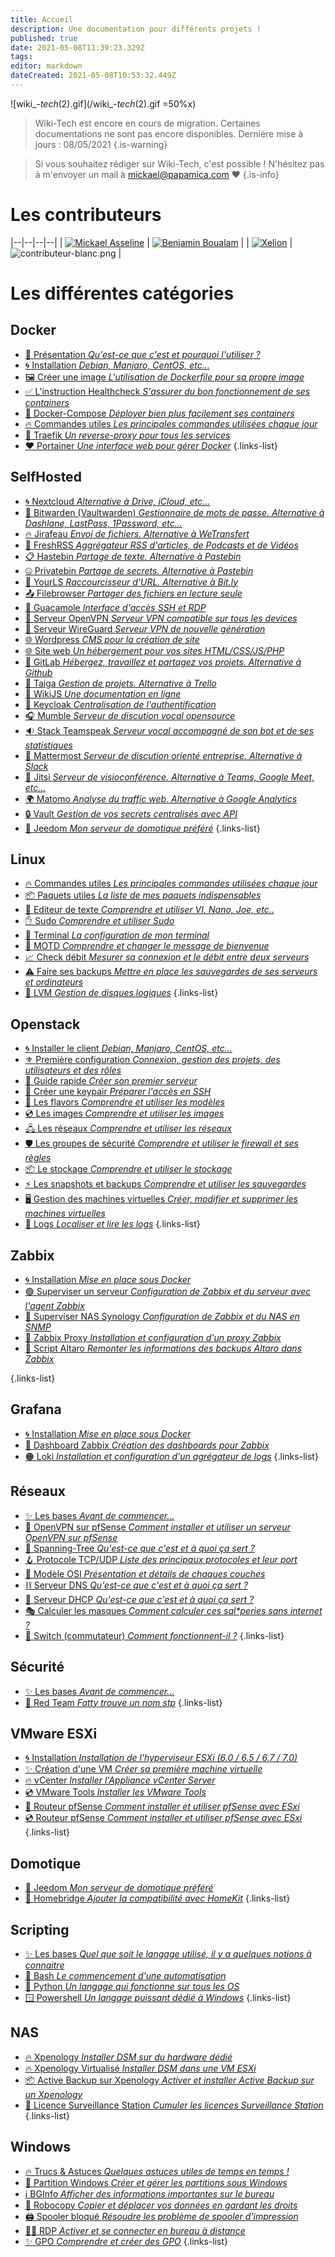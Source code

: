 ```yaml
---
title: Accueil
description: Une documentation pour différents projets !
published: true
date: 2021-05-08T11:39:23.329Z
tags: 
editor: markdown
dateCreated: 2021-05-08T10:53:32.449Z
---
```


![wiki_-_tech_(2).gif](/wiki_-_tech_(2).gif =50%x)
> Wiki-Tech est encore en cours de migration. Certaines documentations ne sont pas encore disponibles.
> Dernière mise à jours : 08/05/2021
{.is-warning}

> Si vous souhaitez rédiger sur Wiki-Tech, c'est possible ! N'hésitez pas à m'envoyer un mail à  mickael@papamica.com ❤️
{.is-info}

# Les contributeurs
|--|--|--|--|
| [![Mickael Asseline](/mickael-asseline.png)](https://mickaelasseline.com) | [![Benjamin Boualam](/benjamin-boualam.png)](https://www.linkedin.com/in/benjamin-boualam) 
|
| [![Xelion](/xelion.png)](https://mickaelasseline.com) | ![contributeur-blanc.png](/contributeur-blanc.png) | 

# Les différentes catégories
## Docker
- [🐳 Présentation *Qu'est-ce que c'est et pourquoi l'utiliser ?*](/Docker/Présentation)
- [🌀 Installation *Debian, Manjaro, CentOS, etc...*](/Docker/Installation)
- [🖼️ Créer une image *L'utilisation de Dockerfile pour sa propre image*](/Docker/Image)
- [✅ L'instruction Healthcheck *S'assurer du bon fonctionnement de ses containers*](/Docker/Heathcheck)
- [💠 Docker-Compose *Déployer bien plus facilement ses containers*](/Docker/Docker-Compose)
- [🔥 Commandes utiles *Les principales commandes utilisées chaque jour*](/Docker/Commandes)
- [💙 Traefik *Un reverse-proxy pour tous les services*](/Docker/Traefik)
- [❤️ Portainer *Une interface web pour gérer Docker*](/Docker/Portainer)
{.links-list}


## SelfHosted
- [🌀 Nextcloud *Alternative à Drive, iCloud, etc...*](/SelfHosted/Nextcloud)
- [💠 Bitwarden (Vaultwarden) *Gestionnaire de mots de passe. Alternative à Dashlane, LastPass, 1Password, etc...*](/SelfHosted/Bitwarden)
- [🔥 Jirafeau *Envoi de fichiers. Alternative à WeTransfert*](/SelfHosted/Jirafeau)
- [📰 FreshRSS *Aggrégateur RSS d'articles, de Podcasts et de Vidéos*](/SelfHosted/FreshRSS)
- [📋 Hastebin *Partage de texte. Alternative à Pastebin*](/SelfHosted/Hastebin)
- [🤐 Privatebin *Partage de secrets. Alternative à Pastebin*](/SelfHosted/Privatebin)
- [🔗 YourLS *Raccourcisseur d'URL. Alternative à Bit.ly*](/SelfHosted/YourLS)
- [📤 Filebrowser *Partager des fichiers en lecture seule*](/SelfHosted/Filebrowser)
- [🥗 Guacamole *Interface d'accès SSH et RDP*](/SelfHosted/Guacamole)
- [🔐 Serveur OpenVPN *Serveur VPN compatible sur tous les devices*](/SelfHosted/OpenVPN)
- [🔏 Serveur WireGuard *Serveur VPN de nouvelle génération*](/SelfHosted/OpenVPN)
- [🌐 Wordpress *CMS pour la création de site*](/SelfHosted/Wordpress)
- [🌐 Site web *Un hébergement pour vos sites HTML/CSS/JS/PHP*](/SelfHosted/Site-web)
- [📜 GitLab *Hébergez, travaillez et partagez vos projets. Alternative à Github*](/SelfHosted/GitLab)
- [👔 Taiga *Gestion de projets. Alternative à Trello*](/SelfHosted/Taiga)
- [📖 WikiJS *Une documentation en ligne*](/SelfHosted/WikiJS)
- [🔑 Keycloak *Centralisation de l'authentification*](/SelfHosted/Keycloak)
- [🎧 Mumble *Serveur de discution vocal opensource*](/SelfHosted/Mumble)
- [🔉 Stack Teamspeak *Serveur vocal accompagné de son bot et de ses statistiques*](/SelfHosted/Teamspeak)
- [💬 Mattermost *Serveur de discution orienté entreprise. Alternative à Slack*](/SelfHosted/Mattermost)
- [🎥 Jitsi *Serveur de visioconférence. Alternative à Teams, Google Meet, etc...*](/SelfHosted/Jitsi)
- [🌍 Matomo *Analyse du traffic web. Alternative à Google Analytics*](/SelfHosted/Matomo)
- [🔒 Vault *Gestion de vos secrets centralisés avec API*](/SelfHosted/Vault)
- [🦕 Jeedom *Mon serveur de domotique préféré*](/Domotique/Jeedom)
{.links-list}

## Linux
- [🔥 Commandes utiles *Les principales commandes utilisées chaque jour*](/Linux/Commandes)
- [📦 Paquets utiles *La liste de mes paquets indispensables*](/Linux/Paquets)
- [📝 Editeur de texte *Comprendre et utiliser VI, Nano, Joe, etc..*](/Linux/Editeur-de-texte)
- [✋ Sudo *Comprendre et utiliser Sudo*](/Linux/Sudo)
- [🔳 Terminal *La configuration de mon terminal*](/Linux/Terminal)
- [📆 MOTD *Comprendre et changer le message de bienvenue*](/Linux/MOTD)
- [📈 Check débit *Mesurer sa connexion et le débit entre deux serveurs*](/Linux/Check-debit)
- [⚠️ Faire ses backups *Mettre en place les sauvegardes de ses serveurs et ordinateurs*](/Linux/Backup)
- [💽 LVM *Gestion de disques logiques*](/Linux/LVM)
{.links-list}

## Openstack
- [🌀 Installer le client *Debian, Manjaro, CentOS, etc...*](/Openstack/Installation)
- [⚜️ Première configuration *Connexion, gestion des projets, des utilisateurs et des rôles*](/Openstack/Environnement)
- [🏁 Guide rapide *Créer son premier serveur*](/Openstack/Premier-Pas)
- [🔑 Créer une keypair *Préparer l'accès en SSH*](/Openstack/Keypair)
- [💠 Les flavors *Comprendre et utiliser les modèles*](/Openstack/Flavors)
- [💿 Les images *Comprendre et utiliser les images*](/Openstack/Images)
- [🖧 Les réseaux *Comprendre et utiliser les réseaux*](/Openstack/Réseaux)
- [🛡️ Les groupes de sécurité *Comprendre et utiliser le firewall et ses règles*](/Openstack/Firewall)
- [📦 Le stockage *Comprendre et utiliser le stockage*](/Openstack/Stockage)
- [⚡ Les snapshots et backups *Comprendre et utiliser les sauvegardes*](/Openstack/Backups)
- [🖥️ Gestion des machines virtuelles *Créer, modifier et supprimer les machines virtuelles*](/Openstack/Machine-virtuelle)
- [📃 Logs *Localiser et lire les logs*](/Openstack/Logs)
{.links-list}

## Zabbix
- [🌀 Installation *Mise en place sous Docker*](/Zabbix/Installation)
- [🟢 Superviser un serveur *Configuration de Zabbix et du serveur avec l'agent Zabbix*](/Zabbix/Agent-Zabbix)
- [🔵 Superviser NAS Synology *Configuration de Zabbix et du NAS en SNMP*](/Zabbix/SNMP)
- [🔴 Zabbix Proxy *Installation et configuration d'un proxy Zabbix*](/Zabbix/Proxy)
- [📜 Script Altaro *Remonter les informations des backups Altaro dans Zabbix*](/Zabbix/Altaro)

{.links-list}

## Grafana
- [🌀 Installation *Mise en place sous Docker*](/Grafana/Installation)
- [🔴 Dashboard Zabbix *Création des dashboards pour Zabbix*](/Grafana/Zabbix)
- [🟠 Loki *Installation et configuration d'un agrégateur de logs*](/Grafana/Loki)
{.links-list}

## Réseaux
- [✨ Les bases *Avant de commencer...*](/Réseaux/Bases)
- [💠 OpenVPN sur pfSense *Comment installer et utiliser un serveur OpenVPN sur pfSense*](/Réseaux/pfSense-OpenVPN)
- [🌲 Spanning-Tree *Qu'est-ce que c'est et à quoi ça sert ?*](/Réseaux/Spanning-Tree)
- [🪝 Protocole TCP/UDP *Liste des principaux protocoles et leur port*](/Réseaux/TCP-UDP)
- [🧪 Modèle OSI *Présentation et détails de chaques couches*](/Réseaux/OSI)
- [⛓️ Serveur DNS *Qu'est-ce que c'est et à quoi ça sert ?*](/Réseaux/DNS)
- [📌 Serveur DHCP *Qu'est-ce que c'est et à quoi ça sert ?*](/Réseaux/DHCP)
- [🎭 Calculer les masques *Comment calculer ces sal\*peries sans internet ?*](/Réseaux/Masques)
- [🦝 Switch (commutateur) *Comment fonctionnent-il ?*](/Réseaux/Masques)
{.links-list}

## Sécurité
- [✨ Les bases *Avant de commencer...*](/Sécurité/Bases)
- [🔴 Red Team *Fatty trouve un nom stp*](/Sécurité/Red-Team)
{.links-list}

## VMware ESXi
- [🌀 Installation *Installation de l'hyperviseur ESXi (6.0 / 6.5 / 6.7 / 7.0)*](/ESXi/Installation)
- [✨ Création d'une VM *Créer sa première machine virtuelle*](/ESXi/Création-VM)
- [🔥 vCenter *Installer l'Appliance vCenter Server*](/ESXi/vCenter)
- [💿 VMware Tools *Installer les VMware Tools*](/ESXi/VMware-Tools)
- [💠 Routeur pfSense *Comment installer et utiliser pfSense avec ESxi*](/ESXi/pfSense)
- [💿 Routeur pfSense *Comment installer et utiliser pfSense avec ESxi*](/ESXi/pfSense)
{.links-list}

## Domotique
- [🦕 Jeedom *Mon serveur de domotique préféré*](/Domotique/Jeedom)
- [🍎 Homebridge *Ajouter la compatibilité avec HomeKit*](/Domotique/Jeedom)
{.links-list}

## Scripting
- [✨ Les bases *Quel que soit le langage utilisé, il y a quelques notions à connaitre*](/Scripting/Base)
- [🐧 Bash *Le commencement d'une automatisation*](/Scripting/Bash)
- [🐍 Python *Un langage qui fonctionne sur tous les OS*](/Scripting/Python)
- [🪟 Powershell *Un langage puissant dédié à Windows*](/Scripting/Powershell)
{.links-list}

## NAS
- [🔥 Xpenology *Installer DSM sur du hardware dédié*](/NAS/Xpenology)
- [🔥 Xpenology Virtualisé *Installer DSM dans une VM ESXi*](/NAS/Xpenology-VM)
- [📦 Active Backup sur Xpenology *Activer et installer Active Backup sur un Xpenology*](/NAS/Active-Backup-Xpenology)
- [📼 Licence Surveillance Station *Cumuler les licences Surveillance Station*](/NAS/Active-Backup-Xpenology)
{.links-list}

## Windows
- [🔥 Trucs & Astuces *Quelques astuces utiles de temps en temps !*](/Windows/Commandes)
- [💽 Partition Windows *Créer et gérer les partitions sous Windows*](/Windows/Partitions)
- [ℹ️ BGInfo *Afficher des informations importantes sur le bureau*](/Windows/BGInfo)
- [🤖 Robocopy *Copier et déplacer vos données en gardant les droits*](/Windows/Robocopy)
- [🖨️ Spooler bloqué *Résoudre les problème de spooler d'impression*](/Windows/Spooler)
- [👨‍💻 RDP *Activer et se connecter en bureau à distance*](/Windows/RDP)
- [✨ GPO *Comprendre et créer des GPO*](/Windows/GPO)
{.links-list}